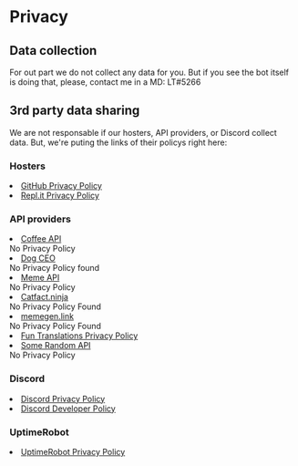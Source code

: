 # Privacy
## Data collection
For out part we do not collect any data for you. But if you see the bot itself is doing that, please, contact me in a MD: LT#5266

## 3rd party data sharing
We are not responsable if our hosters, API providers, or Discord collect data. But, we're puting the links of their policys right here:

### Hosters
<li><a href="https://github.com/site/privacy">GitHub Privacy Policy</a></li>
<li><a href="https://repl.it/site/privacy">Repl.it Privacy Policy</a></li>

### API providers
<li><a href="#">Coffee API</a></li>
No Privacy Policy
<li><a href="#">Dog CEO</a></li>
No Privacy Policy found
<li><a href="#">Meme API</a></li>
No Privacy Policy
<li><a href="#">Catfact.ninja</a></li>
No Privacy Policy Found
<li><a href="#">memegen.link</a></li>
No Privacy Policy Found
<li><a href="https://funtranslations.com/privacy">Fun Translations Privacy Policy</a></li>
<li><a href="#">Some Random API</a></li>
No Privacy Policy

### Discord
<li><a href="https://discord.com/privacy">Discord Privacy Policy</a></li>
<li><a href="https://discord.com/developers/docs/policy">Discord Developer Policy</a></li>

### UptimeRobot
<li><a href="https://uptimerobot.com/privacy">UptimeRobot Privacy Policy</a></li>

